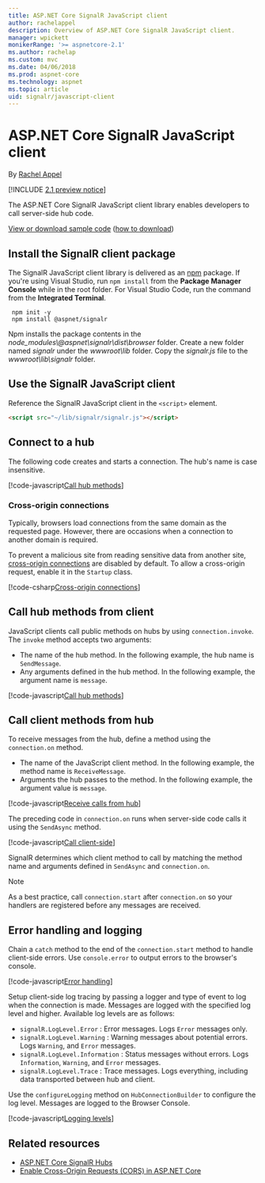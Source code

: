 ```yaml
---
title: ASP.NET Core SignalR JavaScript client
author: rachelappel
description: Overview of ASP.NET Core SignalR JavaScript client.
manager: wpickett
monikerRange: '>= aspnetcore-2.1'
ms.author: rachelap
ms.custom: mvc
ms.date: 04/06/2018
ms.prod: aspnet-core
ms.technology: aspnet
ms.topic: article
uid: signalr/javascript-client
---
```


# ASP.NET Core SignalR JavaScript client

By [Rachel Appel](http://twitter.com/rachelappel)

[!INCLUDE [2.1 preview notice](~/includes/2.1.md)]

The ASP.NET Core SignalR JavaScript client library enables developers to call server-side hub code.

[View or download sample code](https://github.com/aspnet/Docs/tree/live/aspnetcore/signalr/javascript-client/sample) ([how to download](xref:tutorials/index#how-to-download-a-sample))

## Install the SignalR client package

The SignalR JavaScript client library is delivered as an [npm](https://www.npmjs.com/) package. If you're using Visual Studio, run `npm install` from the **Package Manager Console** while in the root folder. For Visual Studio Code, run the command from the **Integrated Terminal**.

  ```console
   npm init -y
   npm install @aspnet/signalr
  ```

Npm installs the package contents in the *node_modules\\@aspnet\signalr\dist\browser* folder. Create a new folder named *signalr* under the *wwwroot\\lib* folder. Copy the *signalr.js* file to the *wwwroot\lib\signalr* folder.

## Use the SignalR JavaScript client

Reference the SignalR JavaScript client in the `<script>` element.

```html
<script src="~/lib/signalr/signalr.js"></script>
```

## Connect to a hub

The following code creates and starts a connection. The hub's name is case insensitive.

[!code-javascript[Call hub methods](javascript-client/sample/wwwroot/js/chat.js?range=9-12,28)]

### Cross-origin connections

Typically, browsers load connections from the same domain as the requested page. However, there are occasions when a connection to another domain is required.

To prevent a malicious site from reading sensitive data from another site, [cross-origin connections](xref:security/cors) are disabled by default. To allow a cross-origin request, enable it in the `Startup` class.

[!code-csharp[Cross-origin connections](javascript-client/sample/Startup.cs?highlight=29-34,55)]

## Call hub methods from client

JavaScript clients call public methods on hubs by using `connection.invoke`. The `invoke` method accepts two arguments:

* The name of the hub method. In the following example, the hub name is `SendMessage`.
* Any arguments defined in the hub method. In the following example, the argument name is `message`.

[!code-javascript[Call hub methods](javascript-client/sample/wwwroot/js/chat.js?range=24)]

## Call client methods from hub

To receive messages from the hub, define a method using the `connection.on` method.

* The name of the JavaScript client method. In the following example, the method name is `ReceiveMessage`.
* Arguments the hub passes to the method. In the following example, the argument value is `message`.

[!code-javascript[Receive calls from hub](javascript-client/sample/wwwroot/js/chat.js?range=14-19)]

The preceding code in `connection.on` runs when server-side code calls it using the `SendAsync` method.

[!code-javascript[Call client-side](javascript-client/sample/hubs/chathub.cs?range=8-11)]

SignalR determines which client method to call by matching the method name and arguments defined in `SendAsync` and `connection.on`.

> [!NOTE]
> As a best practice, call `connection.start` after `connection.on` so your handlers are registered before any messages are received.

## Error handling and logging

Chain a `catch` method to the end of the `connection.start` method to handle client-side errors. Use `console.error` to output errors to the browser's console.

[!code-javascript[Error handling](javascript-client/sample/wwwroot/js/chat.js?range=28)]

Setup client-side log tracing by passing a logger and type of event to log when the connection is made. Messages are logged with the specified log level and higher. Available log levels are as follows:

* `signalR.LogLevel.Error` : Error messages. Logs `Error` messages only.
* `signalR.LogLevel.Warning` : Warning messages about potential errors. Logs `Warning`, and `Error` messages.
* `signalR.LogLevel.Information` : Status messages without errors. Logs `Information`, `Warning`, and `Error` messages.
* `signalR.LogLevel.Trace` : Trace messages. Logs everything, including data transported between hub and client.

Use the `configureLogging` method on `HubConnectionBuilder` to configure the log level. Messages are logged to the Browser Console.

[!code-javascript[Logging levels](javascript-client/sample/wwwroot/js/chat.js?range=11)]

## Related resources

* [ASP.NET Core SignalR Hubs](xref:signalr/hubs)
* [Enable Cross-Origin Requests (CORS) in ASP.NET Core](xref:security/cors)